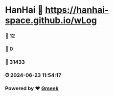 # HanHai :link: https://hanhai-space.github.io/wLog 
### :page_facing_up: [12](https://hanhai-space.github.io/wLog/tag.html) 
### :speech_balloon: 0 
### :hibiscus: 31433 
### :alarm_clock: 2024-06-23 11:54:17 
### Powered by :heart: [Gmeek](https://github.com/Meekdai/Gmeek)
